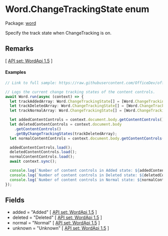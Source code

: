 # Word.ChangeTrackingState enum

Package: [word](/en-us/javascript/api/word)

Specify the track state when ChangeTracking is on.

## Remarks

[ [API set: WordApi 1.5](/en-us/javascript/api/requirement-sets/word/word-api-requirement-sets) ]

#### Examples

```typescript
// Link to full sample: https://raw.githubusercontent.com/OfficeDev/office-js-snippets/prod/samples/word/10-content-controls/get-change-tracking-states.yaml

// Logs the current change tracking states of the content controls.
await Word.run(async (context) => {
  let trackAddedArray: Word.ChangeTrackingState[] = [Word.ChangeTrackingState.added];
  let trackDeletedArray: Word.ChangeTrackingState[] = [Word.ChangeTrackingState.deleted];
  let trackNormalArray: Word.ChangeTrackingState[] = [Word.ChangeTrackingState.normal];

  let addedContentControls = context.document.body.getContentControls().getByChangeTrackingStates(trackAddedArray);
  let deletedContentControls = context.document.body
    .getContentControls()
    .getByChangeTrackingStates(trackDeletedArray);
  let normalContentControls = context.document.body.getContentControls().getByChangeTrackingStates(trackNormalArray);

  addedContentControls.load();
  deletedContentControls.load();
  normalContentControls.load();
  await context.sync();

  console.log(`Number of content controls in Added state: ${addedContentControls.items.length}`);
  console.log(`Number of content controls in Deleted state: ${deletedContentControls.items.length}`);
  console.log(`Number of content controls in Normal state: ${normalContentControls.items.length}`);
});
```

## Fields

- added = "Added" [ [API set: WordApi 1.5](/en-us/javascript/api/requirement-sets/word/word-api-requirement-sets) ]
- deleted = "Deleted" [ [API set: WordApi 1.5](/en-us/javascript/api/requirement-sets/word/word-api-requirement-sets) ]
- normal = "Normal" [ [API set: WordApi 1.5](/en-us/javascript/api/requirement-sets/word/word-api-requirement-sets) ]
- unknown = "Unknown" [ [API set: WordApi 1.5](/en-us/javascript/api/requirement-sets/word/word-api-requirement-sets) ]